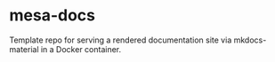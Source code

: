 # mesa-docs

Template repo for serving a rendered documentation site via mkdocs-material in a Docker container.
